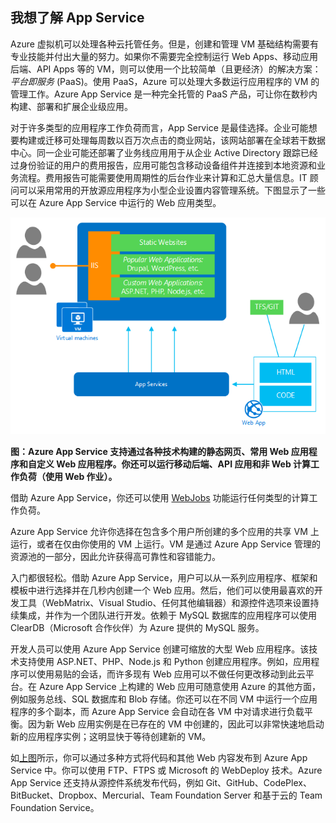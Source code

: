 <a name="tellmeas"></a>
## 我想了解 App Service

Azure 虚拟机可以处理各种云托管任务。但是，创建和管理 VM 基础结构需要有专业技能并付出大量的努力。如果你不需要完全控制运行 Web Apps、移动应用后端、API Apps 等的 VM，则可以使用一个比较简单（且更经济）的解决方案：*平台即服务* (PaaS)。使用 PaaS，Azure 可以处理大多数运行应用程序的 VM 的管理工作。Azure App Service 是一种完全托管的 PaaS 产品，可让你在数秒内构建、部署和扩展企业级应用。

对于许多类型的应用程序工作负荷而言，App Service 是最佳选择。企业可能想要构建或迁移可处理每周数以百万次点击的商业网站，该网站部署在全球若干数据中心。同一企业可能还部署了业务线应用用于从企业 Active Directory 跟踪已经过身份验证的用户的费用报告，应用可能包含移动设备组件并连接到本地资源和业务流程。费用报告可能需要使用周期性的后台作业来计算和汇总大量信息。IT 顾问可以采用常用的开放源应用程序为小型企业设置内容管理系统。下图显示了一些可以在 Azure App Service 中运行的 Web 应用类型。

<a name="appservice_diagram"></a> ![App Service 图](./media/app-service-choose-me-content/diagram.png)
 
**图：Azure App Service 支持通过各种技术构建的静态网页、常用 Web 应用程序和自定义 Web 应用程序。你还可以运行移动后端、API 应用和非 Web 计算工作负荷（使用 Web 作业）。**

借助 Azure App Service，你还可以使用 [WebJobs](/documentation/articles/websites-webjobs-resources) 功能运行任何类型的计算工作负荷。

Azure App Service 允许你选择在包含多个用户所创建的多个应用的共享 VM 上运行，或者在仅由你使用的 VM 上运行。VM 是通过 Azure App Service 管理的资源池的一部分，因此允许获得高可靠性和容错能力。

入门都很轻松。借助 Azure App Service，用户可以从一系列应用程序、框架和模板中进行选择并在几秒内创建一个 Web 应用。然后，他们可以使用最喜欢的开发工具（WebMatrix、Visual Studio、任何其他编辑器）和源控件选项来设置持续集成，并作为一个团队进行开发。依赖于 MySQL 数据库的应用程序可以使用 ClearDB（Microsoft 合作伙伴）为 Azure 提供的 MySQL 服务。

开发人员可以使用 Azure App Service 创建可缩放的大型 Web 应用程序。该技术支持使用 ASP.NET、PHP、Node.js 和 Python 创建应用程序。例如，应用程序可以使用易贴的会话，而许多现有 Web 应用可以不做任何更改移动到此云平台。在 Azure App Service 上构建的 Web 应用可随意使用 Azure 的其他方面，例如服务总线、SQL 数据库和 Blob 存储。你还可以在不同 VM 中运行一个应用程序的多个副本，而 Azure App Service 会自动在各 VM 中对请求进行负载平衡。因为新 Web 应用实例是在已存在的 VM 中创建的，因此可以非常快速地启动新的应用程序实例；这明显快于等待创建新的 VM。

如[上图](#appservice_diagram)所示，你可以通过多种方式将代码和其他 Web 内容发布到 Azure App Service 中。你可以使用 FTP、FTPS 或 Microsoft 的 WebDeploy 技术。Azure App Service 还支持从源控件系统发布代码，例如 Git、GitHub、CodePlex、BitBucket、Dropbox、Mercurial、Team Foundation Server 和基于云的 Team Foundation Service。

<!---HONumber=74-->